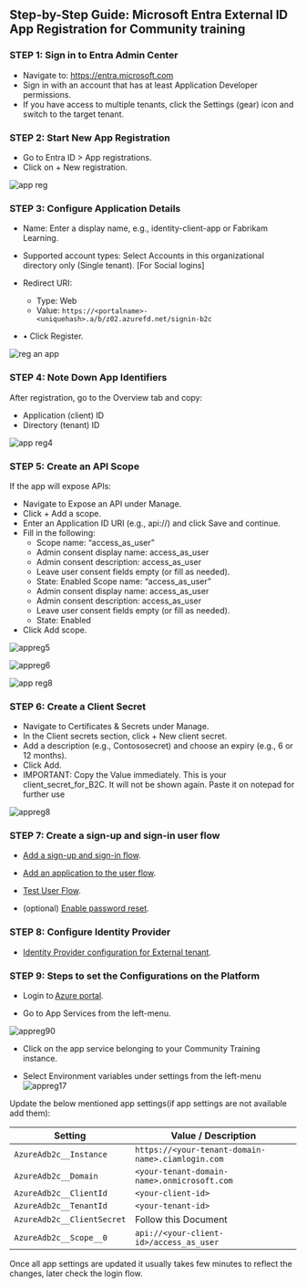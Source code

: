 ## Step-by-Step Guide: Microsoft Entra External ID App Registration for Community training 

### STEP 1: Sign in to Entra Admin Center 
* Navigate to: https://entra.microsoft.com 
* Sign in with an account that has at least Application Developer permissions. 
* If you have access to multiple tenants, click the Settings (gear) icon and switch to the target tenant. 

### STEP 2: Start New App Registration 
* Go to Entra ID > App registrations. 
* Click on + New registration. 

![app reg](https://private-user-images.githubusercontent.com/202782747/475551696-7169272e-dc1b-479e-a94e-9d85739ebcff.png?jwt=eyJhbGciOiJIUzI1NiIsInR5cCI6IkpXVCJ9.eyJpc3MiOiJnaXRodWIuY29tIiwiYXVkIjoicmF3LmdpdGh1YnVzZXJjb250ZW50LmNvbSIsImtleSI6ImtleTUiLCJleHAiOjE3NTQ1NjgzNDQsIm5iZiI6MTc1NDU2ODA0NCwicGF0aCI6Ii8yMDI3ODI3NDcvNDc1NTUxNjk2LTcxNjkyNzJlLWRjMWItNDc5ZS1hOTRlLTlkODU3MzllYmNmZi5wbmc_WC1BbXotQWxnb3JpdGhtPUFXUzQtSE1BQy1TSEEyNTYmWC1BbXotQ3JlZGVudGlhbD1BS0lBVkNPRFlMU0E1M1BRSzRaQSUyRjIwMjUwODA3JTJGdXMtZWFzdC0xJTJGczMlMkZhd3M0X3JlcXVlc3QmWC1BbXotRGF0ZT0yMDI1MDgwN1QxMjAwNDRaJlgtQW16LUV4cGlyZXM9MzAwJlgtQW16LVNpZ25hdHVyZT02ZTY2YTBmZmNiOGZmYmVhMjI2OTNiOGZlYjNlNmFlODVlOTAyZjFlNmM1ODNlZjE4MjkxMWU0ZDM0NmJmYTk5JlgtQW16LVNpZ25lZEhlYWRlcnM9aG9zdCJ9.HWtovuuFSizbiebJYGWi_-iKAeYvt7noMGHd2LwLTp4)

### STEP 3: Configure Application Details 

* Name: Enter a display name, e.g., identity-client-app or Fabrikam Learning. 
* Supported account types: Select Accounts in this organizational directory only (Single tenant). [For Social logins] 
* Redirect URI: 
   * Type: Web 
   * Value: `https://<portalname>-<uniquehash>.a/b/z02.azurefd.net/signin-b2c`

* • Click Register. 

![reg an app](https://private-user-images.githubusercontent.com/202782747/475552005-2aea00bb-4e96-4ca9-90fe-313b09e8cd28.png?jwt=eyJhbGciOiJIUzI1NiIsInR5cCI6IkpXVCJ9.eyJpc3MiOiJnaXRodWIuY29tIiwiYXVkIjoicmF3LmdpdGh1YnVzZXJjb250ZW50LmNvbSIsImtleSI6ImtleTUiLCJleHAiOjE3NTQ1Njg1OTIsIm5iZiI6MTc1NDU2ODI5MiwicGF0aCI6Ii8yMDI3ODI3NDcvNDc1NTUyMDA1LTJhZWEwMGJiLTRlOTYtNGNhOS05MGZlLTMxM2IwOWU4Y2QyOC5wbmc_WC1BbXotQWxnb3JpdGhtPUFXUzQtSE1BQy1TSEEyNTYmWC1BbXotQ3JlZGVudGlhbD1BS0lBVkNPRFlMU0E1M1BRSzRaQSUyRjIwMjUwODA3JTJGdXMtZWFzdC0xJTJGczMlMkZhd3M0X3JlcXVlc3QmWC1BbXotRGF0ZT0yMDI1MDgwN1QxMjA0NTJaJlgtQW16LUV4cGlyZXM9MzAwJlgtQW16LVNpZ25hdHVyZT05N2ExZmU3ZGVlZGEyYWJmMzRmZDgzY2MyMDY4MTRjY2FmMTMxZTc5YTZjOWQxOGUzOWMxNmNhY2M3MDkyZmNmJlgtQW16LVNpZ25lZEhlYWRlcnM9aG9zdCJ9.sLFJVCpsSAG3RBUdGuIvVfB53BewIWXvh_6xWV_vRaA)

### STEP 4: Note Down App Identifiers 

After registration, go to the Overview tab and copy: 

* Application (client) ID 
* Directory (tenant) ID

![app reg4](https://private-user-images.githubusercontent.com/202782747/475552242-c0de45f1-0d3e-42ce-a278-8b61387713cf.png?jwt=eyJhbGciOiJIUzI1NiIsInR5cCI6IkpXVCJ9.eyJpc3MiOiJnaXRodWIuY29tIiwiYXVkIjoicmF3LmdpdGh1YnVzZXJjb250ZW50LmNvbSIsImtleSI6ImtleTUiLCJleHAiOjE3NTQ1Njk4NzEsIm5iZiI6MTc1NDU2OTU3MSwicGF0aCI6Ii8yMDI3ODI3NDcvNDc1NTUyMjQyLWMwZGU0NWYxLTBkM2UtNDJjZS1hMjc4LThiNjEzODc3MTNjZi5wbmc_WC1BbXotQWxnb3JpdGhtPUFXUzQtSE1BQy1TSEEyNTYmWC1BbXotQ3JlZGVudGlhbD1BS0lBVkNPRFlMU0E1M1BRSzRaQSUyRjIwMjUwODA3JTJGdXMtZWFzdC0xJTJGczMlMkZhd3M0X3JlcXVlc3QmWC1BbXotRGF0ZT0yMDI1MDgwN1QxMjI2MTFaJlgtQW16LUV4cGlyZXM9MzAwJlgtQW16LVNpZ25hdHVyZT00ZDFiMTMwYTE0Mzg0OGYyOGRiNDA1NTg4M2IwNTY1ZDQ3ZjA2NGM3YzFjNDE1Nzk5ZTAxZDZmNThhZGFlNzM2JlgtQW16LVNpZ25lZEhlYWRlcnM9aG9zdCJ9.lwVeoH91kdrogN3sZMBbbOs94YgaeNUZ92KLEwRYq0Q)

### STEP 5: Create an API Scope 
If the app will expose APIs: 
*  Navigate to Expose an API under Manage. 
*  Click + Add a scope. 
*  Enter an Application ID URI (e.g., api://<client-id>) and click Save and 
continue. 
* Fill in the following: 
   * Scope name: “access_as_user” 
   * Admin consent display name: access_as_user 
   * Admin consent description: access_as_user 
   * Leave user consent fields empty (or fill as needed). 
   * State: Enabled Scope name: “access_as_user” 
   * Admin consent display name: access_as_user 
   * Admin consent description: access_as_user 
   * Leave user consent fields empty (or fill as needed). 
   * State: Enabled 
* Click Add scope.

![appreg5](https://private-user-images.githubusercontent.com/202782747/475552513-8ec1e936-9ba8-48fa-b73c-68d270225517.png?jwt=eyJhbGciOiJIUzI1NiIsInR5cCI6IkpXVCJ9.eyJpc3MiOiJnaXRodWIuY29tIiwiYXVkIjoicmF3LmdpdGh1YnVzZXJjb250ZW50LmNvbSIsImtleSI6ImtleTUiLCJleHAiOjE3NTQ1NzAwODcsIm5iZiI6MTc1NDU2OTc4NywicGF0aCI6Ii8yMDI3ODI3NDcvNDc1NTUyNTEzLThlYzFlOTM2LTliYTgtNDhmYS1iNzNjLTY4ZDI3MDIyNTUxNy5wbmc_WC1BbXotQWxnb3JpdGhtPUFXUzQtSE1BQy1TSEEyNTYmWC1BbXotQ3JlZGVudGlhbD1BS0lBVkNPRFlMU0E1M1BRSzRaQSUyRjIwMjUwODA3JTJGdXMtZWFzdC0xJTJGczMlMkZhd3M0X3JlcXVlc3QmWC1BbXotRGF0ZT0yMDI1MDgwN1QxMjI5NDdaJlgtQW16LUV4cGlyZXM9MzAwJlgtQW16LVNpZ25hdHVyZT1hMDE5YzZkMWZjOTQyZGViMzA0ZDUxYzMwOTdlYTVkMGFhYzI4NjM3NTQ4YjkzMDU1MWNjNGJlYjI3YTM1YTM1JlgtQW16LVNpZ25lZEhlYWRlcnM9aG9zdCJ9.OX7b-ed2GNqXU4m7fOxqCRE1YmjYuM3MXkQNAF8gEH0)

![appreg6](https://private-user-images.githubusercontent.com/202782747/475552822-08b9b453-461b-48c3-88a2-08a464f1df0c.png?jwt=eyJhbGciOiJIUzI1NiIsInR5cCI6IkpXVCJ9.eyJpc3MiOiJnaXRodWIuY29tIiwiYXVkIjoicmF3LmdpdGh1YnVzZXJjb250ZW50LmNvbSIsImtleSI6ImtleTUiLCJleHAiOjE3NTQ1NzAwODgsIm5iZiI6MTc1NDU2OTc4OCwicGF0aCI6Ii8yMDI3ODI3NDcvNDc1NTUyODIyLTA4YjliNDUzLTQ2MWItNDhjMy04OGEyLTA4YTQ2NGYxZGYwYy5wbmc_WC1BbXotQWxnb3JpdGhtPUFXUzQtSE1BQy1TSEEyNTYmWC1BbXotQ3JlZGVudGlhbD1BS0lBVkNPRFlMU0E1M1BRSzRaQSUyRjIwMjUwODA3JTJGdXMtZWFzdC0xJTJGczMlMkZhd3M0X3JlcXVlc3QmWC1BbXotRGF0ZT0yMDI1MDgwN1QxMjI5NDhaJlgtQW16LUV4cGlyZXM9MzAwJlgtQW16LVNpZ25hdHVyZT0zNDNlMzIwY2RiMmJkYTRhMWM2ZTBlZTU0MDU4ZjVhZjI4NmZiOTE0MjBjOWViMmYyZTkwNTg2YzYwNGI0NDNkJlgtQW16LVNpZ25lZEhlYWRlcnM9aG9zdCJ9.uErAbg2h4AJYXdvnz5AKvJbg18NYPQoZ6yTrit-Ogjw)

![app reg8](https://private-user-images.githubusercontent.com/202782747/475567666-7b5a6590-44a9-4e27-8239-7095f33915f1.png?jwt=eyJhbGciOiJIUzI1NiIsInR5cCI6IkpXVCJ9.eyJpc3MiOiJnaXRodWIuY29tIiwiYXVkIjoicmF3LmdpdGh1YnVzZXJjb250ZW50LmNvbSIsImtleSI6ImtleTUiLCJleHAiOjE3NTQ1NzAyMTMsIm5iZiI6MTc1NDU2OTkxMywicGF0aCI6Ii8yMDI3ODI3NDcvNDc1NTY3NjY2LTdiNWE2NTkwLTQ0YTktNGUyNy04MjM5LTcwOTVmMzM5MTVmMS5wbmc_WC1BbXotQWxnb3JpdGhtPUFXUzQtSE1BQy1TSEEyNTYmWC1BbXotQ3JlZGVudGlhbD1BS0lBVkNPRFlMU0E1M1BRSzRaQSUyRjIwMjUwODA3JTJGdXMtZWFzdC0xJTJGczMlMkZhd3M0X3JlcXVlc3QmWC1BbXotRGF0ZT0yMDI1MDgwN1QxMjMxNTNaJlgtQW16LUV4cGlyZXM9MzAwJlgtQW16LVNpZ25hdHVyZT1iZWUzOGUxNzc5NjEwMDFjMGVhZWRjZjBlNTBkMTMwOGRiZDUwZDc5YzNmMGQwMDczZmQwMTIwYzMyZTE5NmZiJlgtQW16LVNpZ25lZEhlYWRlcnM9aG9zdCJ9.xa2d6ACTf6PXyH4i-LHW_h1iGSrzg72NMW3c2ExhhLc)

### STEP 6: Create a Client Secret 
* Navigate to Certificates & Secrets under Manage. 
* In the Client secrets section, click + New client secret. 
* Add a description (e.g., Contososecret) and choose an expiry (e.g., 6 or 12 
months). 
* Click Add. 
* IMPORTANT: Copy the Value immediately. This is your client_secret_for_B2C. It 
will not be shown again. Paste it on notepad for further use

![appreg8](https://private-user-images.githubusercontent.com/202782747/475567908-f75216e4-a1f5-49bd-bdea-7990f60d7a27.png?jwt=eyJhbGciOiJIUzI1NiIsInR5cCI6IkpXVCJ9.eyJpc3MiOiJnaXRodWIuY29tIiwiYXVkIjoicmF3LmdpdGh1YnVzZXJjb250ZW50LmNvbSIsImtleSI6ImtleTUiLCJleHAiOjE3NTQ1NzAyNDIsIm5iZiI6MTc1NDU2OTk0MiwicGF0aCI6Ii8yMDI3ODI3NDcvNDc1NTY3OTA4LWY3NTIxNmU0LWExZjUtNDliZC1iZGVhLTc5OTBmNjBkN2EyNy5wbmc_WC1BbXotQWxnb3JpdGhtPUFXUzQtSE1BQy1TSEEyNTYmWC1BbXotQ3JlZGVudGlhbD1BS0lBVkNPRFlMU0E1M1BRSzRaQSUyRjIwMjUwODA3JTJGdXMtZWFzdC0xJTJGczMlMkZhd3M0X3JlcXVlc3QmWC1BbXotRGF0ZT0yMDI1MDgwN1QxMjMyMjJaJlgtQW16LUV4cGlyZXM9MzAwJlgtQW16LVNpZ25hdHVyZT04OTU3ZmM2ZDBjNzVjNzViNWM5ZjkwMDMwMGIwZmE4NTJlYjBlY2Q5MWM3ODA1ZThiZGYxNTZhNjJiNTBjZjc2JlgtQW16LVNpZ25lZEhlYWRlcnM9aG9zdCJ9.2ADDV0RzwzBuhYG1eZelXeJdKPpbWq5gmpPg1s3pJZ0)

### STEP 7: Create a sign-up and sign-in user flow 

* [Add a sign-up and sign-in flow](https://learn.microsoft.com/en-us/entra/external-id/customers/how-to-user-flow-sign-up-sign-in-customers). 

* [Add an application to the user flow](https://learn.microsoft.com/en-us/entra/external-id/customers/how-to-user-flow-add-application). 

* [Test User Flow](https://learn.microsoft.com/en-us/entra/external-id/customers/how-to-test-user-flows). 

* (optional) [Enable password reset](https://learn.microsoft.com/en-us/entra/external-id/customers/how-to-enable-password-reset-customers).


### STEP 8: Configure Identity Provider 

* [Identity Provider configuration for External tenant](https://learn.microsoft.com/en-us/entra/external-id/customers/concept-authentication-methods-customers).

### STEP 9: Steps to set the Configurations on the Platform 

* Login to [Azure portal](https://www.portal.azure.com/). 

* Go to App Services from the left-menu.

![appreg90](https://private-user-images.githubusercontent.com/202782747/475568200-e2414528-a9f7-4202-9dac-c441fbb16f99.png?jwt=eyJhbGciOiJIUzI1NiIsInR5cCI6IkpXVCJ9.eyJpc3MiOiJnaXRodWIuY29tIiwiYXVkIjoicmF3LmdpdGh1YnVzZXJjb250ZW50LmNvbSIsImtleSI6ImtleTUiLCJleHAiOjE3NTQ1NzA1NjIsIm5iZiI6MTc1NDU3MDI2MiwicGF0aCI6Ii8yMDI3ODI3NDcvNDc1NTY4MjAwLWUyNDE0NTI4LWE5ZjctNDIwMi05ZGFjLWM0NDFmYmIxNmY5OS5wbmc_WC1BbXotQWxnb3JpdGhtPUFXUzQtSE1BQy1TSEEyNTYmWC1BbXotQ3JlZGVudGlhbD1BS0lBVkNPRFlMU0E1M1BRSzRaQSUyRjIwMjUwODA3JTJGdXMtZWFzdC0xJTJGczMlMkZhd3M0X3JlcXVlc3QmWC1BbXotRGF0ZT0yMDI1MDgwN1QxMjM3NDJaJlgtQW16LUV4cGlyZXM9MzAwJlgtQW16LVNpZ25hdHVyZT0yNGY1YjZjZDE2MTA5MWQyNDQ2YjMyZTU4MTFlM2Q1ZDA0OGRhMDg3NWJlODBiMGVmOTQ2YmEwNmYwMmNjZWJhJlgtQW16LVNpZ25lZEhlYWRlcnM9aG9zdCJ9.OkMllgIno4fsss6Crta1NPx1BALjWsIwHW4L-KD1KO8)

* Click on the app service belonging to your Community Training instance. 

* Select Environment variables under settings from the left-menu
![appreg17](https://private-user-images.githubusercontent.com/202782747/475568365-0dd0dbfa-ebf5-40fe-8f2a-902a0e8f5087.png?jwt=eyJhbGciOiJIUzI1NiIsInR5cCI6IkpXVCJ9.eyJpc3MiOiJnaXRodWIuY29tIiwiYXVkIjoicmF3LmdpdGh1YnVzZXJjb250ZW50LmNvbSIsImtleSI6ImtleTUiLCJleHAiOjE3NTQ1NzA1NjIsIm5iZiI6MTc1NDU3MDI2MiwicGF0aCI6Ii8yMDI3ODI3NDcvNDc1NTY4MzY1LTBkZDBkYmZhLWViZjUtNDBmZS04ZjJhLTkwMmEwZThmNTA4Ny5wbmc_WC1BbXotQWxnb3JpdGhtPUFXUzQtSE1BQy1TSEEyNTYmWC1BbXotQ3JlZGVudGlhbD1BS0lBVkNPRFlMU0E1M1BRSzRaQSUyRjIwMjUwODA3JTJGdXMtZWFzdC0xJTJGczMlMkZhd3M0X3JlcXVlc3QmWC1BbXotRGF0ZT0yMDI1MDgwN1QxMjM3NDJaJlgtQW16LUV4cGlyZXM9MzAwJlgtQW16LVNpZ25hdHVyZT0xYzc5OGE5NWU4OGU1MWM4MjRjNWMzMGYwY2NjNWIzYTkzZDc4YzQ1OTg4MTQ5ODFlNjNkMzIzYTU2YTNlZTk1JlgtQW16LVNpZ25lZEhlYWRlcnM9aG9zdCJ9.U43X8rZlinfxSofEMfBmgr4jsAqLHnDcuBW_-vn-nIk)


Update the below mentioned app settings(if app settings are not available add them):

| Setting                     | Value / Description                                        |
|----------------------------|-------------------------------------------------------------|
| `AzureAdb2c__Instance`     | `https://<your-tenant-domain-name>.ciamlogin.com`          |
| `AzureAdb2c__Domain`       | `<your-tenant-domain-name>.onmicrosoft.com`                |
| `AzureAdb2c__ClientId`     | `<your-client-id>`                                         |
| `AzureAdb2c__TenantId`     | `<your-tenant-id>`                                         |
| `AzureAdb2c__ClientSecret` | Follow this Document                                       |
| `AzureAdb2c__Scope__0`     | `api://<your-client-id>/access_as_user`                   |


Once all app settings are updated it usually takes few minutes to reflect the changes, later check the login flow. 

